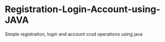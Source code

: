 # Registration-Login-Account-using-JAVA
Simple registration, login and account crud operations using java
